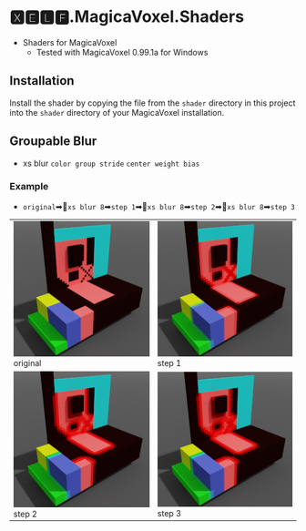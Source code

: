 # 🆇🅴🅻🅵.MagicaVoxel.Shaders
* Shaders for MagicaVoxel
  * Tested with MagicaVoxel 0.99.1a for Windows

## Installation

Install the shader by copying the file from the `shader` directory in this project into the `shader` directory of your MagicaVoxel installation.

## Groupable Blur

* xs blur `color group stride` `center weight bias`

### Example

* `original`➡🔨`xs blur 8`➡`step 1`➡🔨`xs blur 8`➡`step 2`➡🔨`xs blur 8`➡`step 3`

|||
|---|---|
|![step 0](image/xs%20blur%208%20step%200.png)<br>original|![step 1](image/xs%20blur%208%20step%201.png)<br>step 1
|![step 2](image/xs%20blur%208%20step%202.png)<br>step 2|![step 3](image/xs%20blur%208%20step%203.png)<br>step 3|
